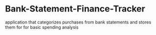 # Bank-Statement-Finance-Tracker
application that categorizes purchases from bank statements and stores them for for basic spending analysis 
